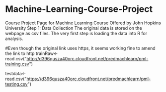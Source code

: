 # Machine-Learning-Course-Project
Course Project Page for Machine Learning Course Offered by John Hopkins University
Step 1: Data Collection
The original data is stored on the webpage as csv files. The very first step is loading the data into R for analysis.

#Even though the original link uses https, it seems working fine to amend the link to http
trainRaw<-read.csv("http://d396qusza40orc.cloudfront.net/predmachlearn/pml-training.csv")

testdata<-read.csv("https://d396qusza40orc.cloudfront.net/predmachlearn/pml-testing.csv")

